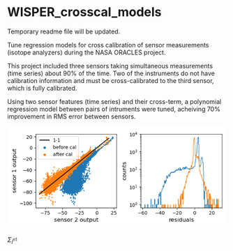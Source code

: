 # WISPER_crosscal_models

Temporary readme file will be updated.

Tune regression models for cross calibration of sensor measurements (isotope analyzers) during the NASA ORACLES project. 

This project included three sensors taking simultaneous measurements (time series) about 90% of the time. Two of the 
instruments do not have calibration information and must be cross-calibrated to the third sensor, which is fully calibrated. 

Using two sensor features (time series) and their cross-term, a polynomial regression model between pairs of intruments were 
tuned, acheiving 70% improvement in RMS error between sensors. 

![Model assessment](https://github.com/DeanHenze/WISPER_crosscal_models/blob/main/figure_model_assessment.png)

$\Sigma_{i}^_{n1}$
